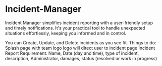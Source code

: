 # Incident-Manager
Incident Manager simplifies incident reporting with a user-friendly setup and timely notifications. It's your practical tool to handle unexpected situations effortlessly, keeping you informed and in control.

You can Create, Update, and Delete incidents as you see fit.
Things to do:
Splash page with team logo
logo will direct user to incident page
Incident Report Requirement:
Name, Date (day and time), type of incident, description, Administrator, damages, status (resolved or work in progress)
 
